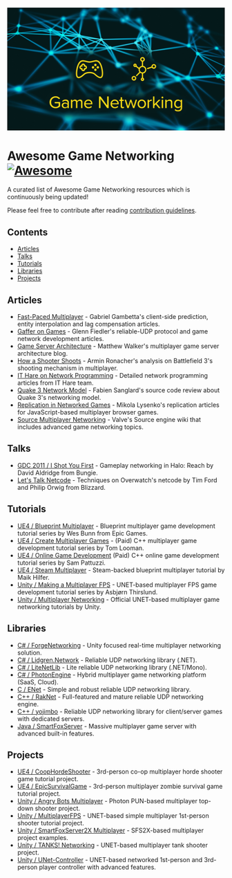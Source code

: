 ![Awesome Game Networking](LOGO.png)

# Awesome Game Networking [![Awesome](https://awesome.re/badge.svg)](https://awesome.re)

A curated list of Awesome Game Networking resources which is continuously being updated!

Please feel free to contribute after reading [contribution guidelines](CONTRIBUTING.md).

## Contents

- [Articles](#articles)
- [Talks](#talks)
- [Tutorials](#tutorials)
- [Libraries](#libraries)
- [Projects](#projects)

## Articles

- [Fast-Paced Multiplayer](http://www.gabrielgambetta.com/client-server-game-architecture.html) - Gabriel Gambetta's client-side prediction, entity interpolation and lag compensation articles.
- [Gaffer on Games](https://gafferongames.com/) - Glenn Fiedler's reliable-UDP protocol and game network development articles.
- [Game Server Architecture](https://gameserverarchitecture.com/) - Matthew Walker's multiplayer game server architecture blog.
- [How a Shooter Shoots](https://kotaku.com/5869564/networking-how-a-shooter-shoots) - Armin Ronacher's analysis on Battlefield 3's shooting mechanism in multiplayer.
- [IT Hare on Network Programming](http://ithare.com/category/network-programming/) - Detailed network programming articles from IT Hare team.
- [Quake 3 Network Model](http://fabiensanglard.net/quake3/network.php) - Fabien Sanglard's source code review about Quake 3's networking model.
- [Replication in Networked Games](https://0fps.net/2014/02/10/replication-in-networked-games-overview-part-1/) - Mikola Lysenko's replication articles for JavaScript-based multiplayer browser games.
- [Source Multiplayer Networking](https://developer.valvesoftware.com/wiki/Source_Multiplayer_Networking) - Valve's Source engine wiki that includes advanced game networking topics.

## Talks

- [GDC 2011 / I Shot You First](http://www.gdcvault.com/play/1014345/I-Shot-You-First-Networking) - Gameplay networking in Halo: Reach by David Aldridge from Bungie.
- [Let's Talk Netcode](https://www.youtube.com/watch?v=vTH2ZPgYujQ) - Techniques on Overwatch's netcode by Tim Ford and Philip Orwig from Blizzard.

## Tutorials

- [UE4 / Blueprint Multiplayer](https://www.youtube.com/playlist?list=PLZlv_N0_O1gYqSlbGQVKsRg6fpxWndZqZ) - Blueprint multiplayer game development tutorial series by Wes Bunn from Epic Games.
- [UE4 / Create Multiplayer Games](https://www.udemy.com/unrealengine-cpp/) - (Paid) C++ multiplayer game development tutorial series by Tom Looman.
- [UE4 / Online Game Development](https://www.udemy.com/unrealmultiplayer/) (Paid) C++ online game development tutorial series by Sam Pattuzzi.
- [UE4 / Steam Multiplayer](https://www.youtube.com/watch?v=TPakLkxc6f0) - Steam-backed blueprint multiplayer tutorial by Maik Hilfer.
- [Unity / Making a Multiplayer FPS](https://www.youtube.com/playlist?list=PLPV2KyIb3jR5PhGqsO7G4PsbEC_Al-kPZ) - UNET-based multiplayer FPS game development tutorial series by Asbjørn Thirslund.
- [Unity / Multiplayer Networking](https://unity3d.com/learn/tutorials/s/multiplayer-networking) - Official UNET-based multiplayer game networking tutorials by Unity.

## Libraries

- [C# / ForgeNetworking](https://github.com/BeardedManStudios/ForgeNetworkingRemastered) - Unity focused real-time multiplayer networking solution.
- [C# / Lidgren.Network](https://github.com/lidgren/lidgren-network-gen3) - Reliable UDP networking library (.NET).
- [C# / LiteNetLib](https://github.com/RevenantX/LiteNetLib) - Lite reliable UDP networking library (.NET/Mono).
- [C# / PhotonEngine](https://photonengine.com) - Hybrid multiplayer game networking platform (SaaS, Cloud).
- [C / ENet](http://enet.bespin.org/) - Simple and robust reliable UDP networking library.
- [C++ / RakNet](https://github.com/facebookarchive/RakNet) - Full-featured and mature reliable UDP networking engine.
- [C++ / yojimbo](https://github.com/networkprotocol/yojimbo) - Reliable UDP networking library for client/server games with dedicated servers.
- [Java / SmartFoxServer](http://smartfoxserver.com/) - Massive multiplayer game server with advanced built-in features.

## Projects

- [UE4 / CoopHordeShooter](https://github.com/tomlooman/CoopHordeShooter) - 3rd-person co-op multiplayer horde shooter game tutorial project.
- [UE4 / EpicSurvivalGame](https://github.com/tomlooman/EpicSurvivalGameSeries) - 3rd-person multiplayer zombie survival game tutorial project.
- [Unity / Angry Bots Multiplayer](https://assetstore.unity.com/packages/templates/photon-angry-bots-multiplayer-showcase-1917) - Photon PUN-based multiplayer top-down shooter project.
- [Unity / MultiplayerFPS](https://github.com/Brackeys/MultiplayerFPS-Tutorial) - UNET-based simple multiplayer 1st-person shooter tutorial project.
- [Unity / SmartFoxServer2X Multiplayer](https://assetstore.unity.com/packages/tools/network/smartfoxserver2x-multiplayer-sdk-17261) - SFS2X-based multiplayer project examples.
- [Unity / TANKS! Networking](https://assetstore.unity.com/packages/essentials/tutorial-projects/tanks-networking-demo-46213) - UNET-based multiplayer tank shooter project.
- [Unity / UNet-Controller](https://github.com/Heep042/UNet-Controller) - UNET-based networked 1st-person and 3rd-person player controller with advanced features.
